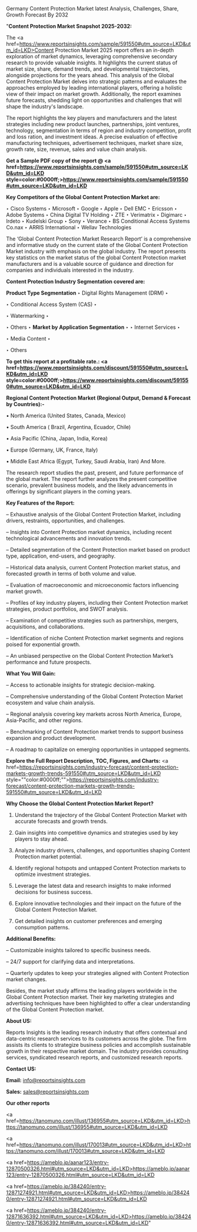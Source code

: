 Germany Content Protection Market latest Analysis, Challenges, Share, Growth Forecast By 2032

"<strong>Content Protection Market Snapshot 2025-2032:</strong>

The <a href=https://www.reportsinsights.com/sample/591550#utm_source=LKD&utm_id=LKD>Content Protection Market</a> 2025 report offers an in-depth exploration of market dynamics, leveraging comprehensive secondary research to provide valuable insights. It highlights the current status of market size, share, demand trends, and developmental trajectories, alongside projections for the years ahead. This analysis of the Global Content Protection Market delves into strategic patterns and evaluates the approaches employed by leading international players, offering a holistic view of their impact on market growth. Additionally, the report examines future forecasts, shedding light on opportunities and challenges that will shape the industry's landscape.

The report highlights the key players and manufacturers and the latest strategies including new product launches, partnerships, joint ventures, technology, segmentation in terms of region and industry competition, profit and loss ration, and investment ideas. A precise evaluation of effective manufacturing techniques, advertisement techniques, market share size, growth rate, size, revenue, sales and value chain analysis.

<strong>Get a Sample PDF copy of the report @ <a href=https://www.reportsinsights.com/sample/591550#utm_source=LKD&utm_id=LKD style=color:#0000ff;>https://www.reportsinsights.com/sample/591550#utm_source=LKD&utm_id=LKD</a></strong>

<strong>Key Competitors of the Global Content Protection Market are:</strong>

‣ Cisco Systems
‣ Microsoft
‣ Google
‣ Apple
‣ Dell EMC
‣ Ericsson
‣ Adobe Systems
‣ China Digital TV Holding
‣ ZTE
‣ Verimatrix
‣ Digimarc
‣ Irdeto
‣ Kudelski Group
‣ Sony
‣ Verance
‣ BS Conditional Access Systems Co.nax
‣ ARRIS International
‣ Wellav Technologies

The ‘Global Content Protection Market Research Report’ is a comprehensive and informative study on the current state of the Global Content Protection Market industry with emphasis on the global industry. The report presents key statistics on the market status of the global Content Protection market manufacturers and is a valuable source of guidance and direction for companies and individuals interested in the industry.

<strong>Content Protection Industry Segmentation covered are:</strong>

<strong>Product Type Segmentation</strong>
‣
Digital Rights Management (DRM)
‣ 

‣ Conditional Access System (CAS)
‣ 

‣ Watermarking
‣ 

‣ Others
‣ 
<strong>Market by Application Segmentation</strong>
‣
‣  Internet Services
‣ 

‣ Media Content
‣ 

‣ Others

<strong>To get this report at a profitable rate.: <a href=https://www.reportsinsights.com/discount/591550#utm_source=LKD&utm_id=LKD style=color:#0000ff;>https://www.reportsinsights.com/discount/591550#utm_source=LKD&utm_id=LKD</a></strong>

<strong>Regional Content Protection Market (Regional Output, Demand &amp; Forecast by Countries):-</strong>

• North America (United States, Canada, Mexico)

• South America ( Brazil, Argentina, Ecuador, Chile)

• Asia Pacific (China, Japan, India, Korea)

• Europe (Germany, UK, France, Italy)

• Middle East Africa (Egypt, Turkey, Saudi Arabia, Iran) And More.

The research report studies the past, present, and future performance of the global market. The report further analyzes the present competitive scenario, prevalent business models, and the likely advancements in offerings by significant players in the coming years.

<strong>Key Features of the Report:</strong>

– Exhaustive analysis of the Global Content Protection Market, including drivers, restraints, opportunities, and challenges.

– Insights into Content Protection market dynamics, including recent technological advancements and innovation trends.

– Detailed segmentation of the Content Protection market based on product type, application, end-users, and geography.

– Historical data analysis, current Content Protection market status, and forecasted growth in terms of both volume and value.

– Evaluation of macroeconomic and microeconomic factors influencing market growth.

– Profiles of key industry players, including their Content Protection market strategies, product portfolios, and SWOT analysis.

– Examination of competitive strategies such as partnerships, mergers, acquisitions, and collaborations.

– Identification of niche Content Protection market segments and regions poised for exponential growth.

– An unbiased perspective on the Global Content Protection Market’s performance and future prospects.

<strong>What You Will Gain:</strong>

– Access to actionable insights for strategic decision-making.

– Comprehensive understanding of the Global Content Protection Market ecosystem and value chain analysis.

– Regional analysis covering key markets across North America, Europe, Asia-Pacific, and other regions.

– Benchmarking of Content Protection market trends to support business expansion and product development.

– A roadmap to capitalize on emerging opportunities in untapped segments.

<strong>Explore the Full Report Description, TOC, Figures, and Charts:</strong>
<a href=https://reportsinsights.com/industry-forecast/content-protection-markets-growth-trends-591550#utm_source=LKD&utm_id=LKD style=""color:#0000ff;"">https://reportsinsights.com/industry-forecast/content-protection-markets-growth-trends-591550#utm_source=LKD&utm_id=LKD</a>

<strong>Why Choose the Global Content Protection Market Report?</strong>

1. Understand the trajectory of the Global Content Protection Market with accurate forecasts and growth trends.

2. Gain insights into competitive dynamics and strategies used by key players to stay ahead.

3. Analyze industry drivers, challenges, and opportunities shaping Content Protection market potential.

4. Identify regional hotspots and untapped Content Protection markets to optimize investment strategies.

5. Leverage the latest data and research insights to make informed decisions for business success.

6. Explore innovative technologies and their impact on the future of the Global Content Protection Market.

7. Get detailed insights on customer preferences and emerging consumption patterns.

<strong>Additional Benefits:</strong>

– Customizable insights tailored to specific business needs.

– 24/7 support for clarifying data and interpretations.

– Quarterly updates to keep your strategies aligned with Content Protection market changes.

Besides, the market study affirms the leading players worldwide in the Global Content Protection market. Their key marketing strategies and advertising techniques have been highlighted to offer a clear understanding of the Global Content Protection market.

<strong><strong>About US</strong>:</strong>

Reports Insights is the leading research industry that offers contextual and data-centric research services to its customers across the globe. The firm assists its clients to strategize business policies and accomplish sustainable growth in their respective market domain. The industry provides consulting services, syndicated research reports, and customized research reports.

<strong>Contact US:</strong>

<p class=><b>Email:</b> <a href=mailto:info@reportsinsights.com>info@reportsinsights.com</a></p>
<p class=><b>Sales:</b> <a href=mailto:sales@reportsinsights.com>sales@reportsinsights.com</a></p>

<strong>Our other reports</strong>

<a href=https://tanomuno.com/illust/136955#utm_source=LKD&utm_id=LKD>https://tanomuno.com/illust/136955#utm_source=LKD&utm_id=LKD</a>

<a href=https://tanomuno.com/illust/170013#utm_source=LKD&utm_id=LKD>https://tanomuno.com/illust/170013#utm_source=LKD&utm_id=LKD</a>

<a href=https://ameblo.jp/aanar123/entry-12870500326.html#utm_source=LKD&utm_id=LKD>https://ameblo.jp/aanar123/entry-12870500326.html#utm_source=LKD&utm_id=LKD</a>

<a href=https://ameblo.jp/384240/entry-12871274921.html#utm_source=LKD&utm_id=LKD>https://ameblo.jp/384240/entry-12871274921.html#utm_source=LKD&utm_id=LKD</a>

<a href=https://ameblo.jp/384240/entry-12871636392.html#utm_source=LKD&utm_id=LKD>https://ameblo.jp/384240/entry-12871636392.html#utm_source=LKD&utm_id=LKD</a>"
